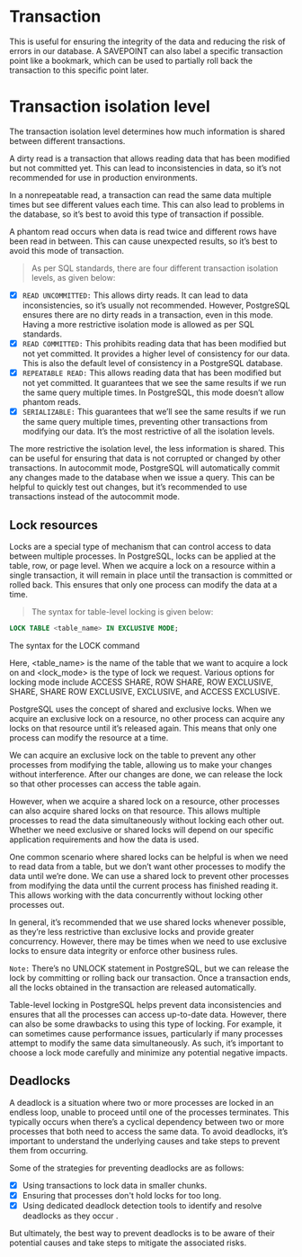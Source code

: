 # Transaction
This is useful for ensuring the integrity of the data and reducing the risk of errors in our database.
A SAVEPOINT can also label a specific transaction point like a bookmark, which can be used to partially roll back the transaction to this specific point later.

# Transaction isolation level

The transaction isolation level determines how much information is shared between different transactions.

A dirty read is a transaction that allows reading data that has been modified but not committed yet. This can lead to inconsistencies in data, so it’s not recommended for use in production environments.

In a nonrepeatable read, a transaction can read the same data multiple times but see different values each time. This can also lead to problems in the database, so it’s best to avoid this type of transaction if possible.

A phantom read occurs when data is read twice and different rows have been read in between. This can cause unexpected results, so it’s best to avoid this mode of transaction.

> As per SQL standards, there are four different transaction isolation levels, as given below:

- [x] `READ UNCOMMITTED:` This allows dirty reads. It can lead to data inconsistencies, so it’s usually not recommended. However, PostgreSQL ensures there are no dirty reads in a transaction, even in this mode. Having a more restrictive isolation mode is allowed as per SQL standards.
- [x] `READ COMMITTED:` This prohibits reading data that has been modified but not yet committed. It provides a higher level of consistency for our data. This is also the default level of consistency in a PostgreSQL database.
- [x] `REPEATABLE READ:` This allows reading data that has been modified but not yet committed. It guarantees that we see the same results if we run the same query multiple times. In PostgreSQL, this mode doesn’t allow phantom reads.
- [x] `SERIALIZABLE:` This guarantees that we’ll see the same results if we run the same query multiple times, preventing other transactions from modifying our data. It’s the most restrictive of all the isolation levels.

The more restrictive the isolation level, the less information is shared. This can be useful for ensuring that data is not corrupted or changed by other transactions. In autocommit mode, PostgreSQL will automatically commit any changes made to the database when we issue a query. This can be helpful to quickly test out changes, but it’s recommended to use transactions instead of the autocommit mode. 

## Lock resources
Locks are a special type of mechanism that can control access to data between multiple processes. In PostgreSQL, locks can be applied at the table, row, or page level. When we acquire a lock on a resource within a single transaction, it will remain in place until the transaction is committed or rolled back. This ensures that only one process can modify the data at a time.

> The syntax for table-level locking is given below:

```sql
LOCK TABLE <table_name> IN EXCLUSIVE MODE;
```

The syntax for the LOCK command

Here, <table_name> is the name of the table that we want to acquire a lock on and <lock_mode> is the type of lock we request. Various options for locking mode include ACCESS SHARE, ROW SHARE, ROW EXCLUSIVE, SHARE, SHARE ROW EXCLUSIVE, EXCLUSIVE, and ACCESS EXCLUSIVE.

PostgreSQL uses the concept of shared and exclusive locks. When we acquire an exclusive lock on a resource, no other process can acquire any locks on that resource until it’s released again. This means that only one process can modify the resource at a time.

We can acquire an exclusive lock on the table to prevent any other processes from modifying the table, allowing us to make your changes without interference. After our changes are done, we can release the lock so that other processes can access the table again.

However, when we acquire a shared lock on a resource, other processes can also acquire shared locks on that resource. This allows multiple processes to read the data simultaneously without locking each other out. Whether we need exclusive or shared locks will depend on our specific application requirements and how the data is used.

One common scenario where shared locks can be helpful is when we need to read data from a table, but we don’t want other processes to modify the data until we’re done. We can use a shared lock to prevent other processes from modifying the data until the current process has finished reading it. This allows working with the data concurrently without locking other processes out.

In general, it’s recommended that we use shared locks whenever possible, as they’re less restrictive than exclusive locks and provide greater concurrency. However, there may be times when we need to use exclusive locks to ensure data integrity or enforce other business rules.

`Note:` There’s no UNLOCK statement in PostgreSQL, but we can release the lock by committing or rolling back our transaction. Once a transaction ends, all the locks obtained in the transaction are released automatically.

Table-level locking in PostgreSQL helps prevent data inconsistencies and ensures that all the processes can access up-to-date data. However, there can also be some drawbacks to using this type of locking. For example, it can sometimes cause performance issues, particularly if many processes attempt to modify the same data simultaneously. As such, it’s important to choose a lock mode carefully and minimize any potential negative impacts.

## Deadlocks
A deadlock is a situation where two or more processes are locked in an endless loop, unable to proceed until one of the processes terminates. This typically occurs when there’s a cyclical dependency between two or more processes that both need to access the same data. To avoid deadlocks, it’s important to understand the underlying causes and take steps to prevent them from occurring.

Some of the strategies for preventing deadlocks are as follows:

- [x] Using transactions to lock data in smaller chunks.
- [x] Ensuring that processes don't hold locks for too long.
- [x] Using dedicated deadlock detection tools to identify and resolve deadlocks as they occur .

But ultimately, the best way to prevent deadlocks is to be aware of their potential causes and take steps to mitigate the associated risks.
